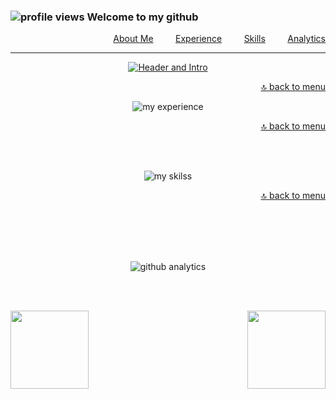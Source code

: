 <a name="skills" id="menu"></a>

### ![profile views](https://komarev.com/ghpvc/?username=gw-rodrigues&color=blue&label=VIEWS&style=flat-square) Welcome to my github

<p align="right">
  <a href="#info">About Me</a> &nbsp; &nbsp; &nbsp; &nbsp; <a href="#experience">Experience</a> &nbsp; &nbsp; &nbsp; &nbsp; <a href="#skills">Skills</a> &nbsp; &nbsp; &nbsp; &nbsp; <a href="#analytics">Analytics</a>
</p>

- - - 

<div align="center">

 <a name="info" id="info"></a>
 <a href="https://www.linkedin.com/in/gw-rodrigues/" target="_blank">
 
 ![Header and Intro](https://gist.githubusercontent.com/gw-rodrigues/0859ac6cb710cfec9571ecff940e8c81/raw/cca5f5359c6228250215a7c26c558d20fcbf885e/header_intro.svg)
 </a>

  <a name="experience" id="experience"></a>
  <div align="right"> 

  [🔝 back to menu](#menu)
  </div>

  ![my experience](https://gist.githubusercontent.com/gw-rodrigues/0859ac6cb710cfec9571ecff940e8c81/raw/87a79dd6b5f9201ea46c9e5c0273d0450ac29707/experience.svg)

  <div align="right">
    <a name="skills" id="skills"></a>

  [🔝 back to menu](#menu)
  </div>
  <br/><br/>

  ![my skilss](https://gist.githubusercontent.com/gw-rodrigues/0859ac6cb710cfec9571ecff940e8c81/raw/87a79dd6b5f9201ea46c9e5c0273d0450ac29707/skills.svg )

  <div align="right">
    <a name="analytics" id="analytics"></a>

  [🔝 back to menu](#menu)
  </div>
  <br/><br/><br/><br/>

  ![github analytics](https://gist.githubusercontent.com/gw-rodrigues/0859ac6cb710cfec9571ecff940e8c81/raw/14a43b077c27abe3d0d95444588a405813238c81/analytics.svg)
  
  <br/><br/>
  
  <div align="left">
  <a href="https://github.com/gw-rodrigues?tab=repositories">
  <img align="left" width="auto" height="125em"  src="https://github-readme-stats.vercel.app/api?username=gw-rodrigues&show_icons=true&hide_border=true&hide_title=true&include_all_commits=true&count_private=true&theme=tokyonight" /></a>
  </div>
  
  <div align="right">
  <a href="https://github.com/gw-rodrigues?tab=repositories">
  <img width="auto" height="125em" src="https://github-readme-stats.vercel.app/api/top-langs/?username=gw-rodrigues&hide_title=true&hide_border=true&theme=tokyonight&layout=compact" /></a>
  </div>
  
  <br/><br/>
  
</div>

